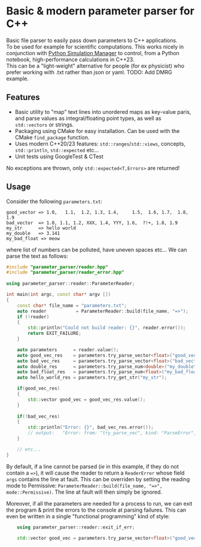 # Basic & modern parameter parser for C++ 
Basic file parser to easily pass down parameters to C++ applications.<br>
To be used for example for scientific computations. 
This works nicely in conjunction with [Python Simulation Manager](https://github.com/so-groenen/python_simulation_manager) to control, from a Python notebook, high-performance calculations in C++23.<br> 
This can be a "light-weight" alternative for people (for ex physicist) who prefer working with .txt rather than json or yaml.
TODO: Add DMRG example.<br>

## Features
* Basic utility to "map" text lines into  unordered maps as key-value paris, and parse values as integral/floating point types, as well as `std::vectors` or strings.
* Packaging using CMake for easy installation. Can be used with the CMake `find_package` function.<br>
* Uses modern C++20/23 features: `std::ranges`/`std::views`, concepts, `std::println`, `std::expected` etc...
* Unit tests using GoogleTest & CTest

No exceptions are thrown, only `std::expected<T,Errors>` are returned!  
## Usage

Consider the following `parameters.txt`:
```
good_vector => 1.0,   1.1,  1.2, 1.3, 1.4,     1.5,  1.6, 1.7,  1.8, 1.9
bad_vector  => 1.0, 1.1, 1.2, XXX, 1.4, YYY, 1.6,  ?!+, 1.8, 1.9
my_str      => hello world
my_double   => 3.141
my_bad_float => meow
```
where list of numbers can be polluted, have uneven spaces etc...
We can parse the text as follows:
```c++
#include "parameter_parser/reader.hpp"
#include "parameter_parser/reader_error.hpp"
 
using parameter_parser::reader::ParameterReader;

int main(int argc, const char* argv [])
{
    const char* file_name = "parameters.txt";
    auto reader           = ParameterReader::build(file_name, "=>");
    if (!reader)
    {
        std::println("Could not build reader: {}", reader.error());
        return EXIT_FAILURE;
    }

    auto parameters      = reader.value();
    auto good_vec_res    = parameters.try_parse_vector<float>("good_vector", ",");
    auto bad_vec_res     = parameters.try_parse_vector<float>("bad_vector", ",");
    auto double_res      = parameters.try_parse_num<double>("my_double");
    auto bad_float_res   = parameters.try_parse_num<float>("my_bad_float");
    auto hello_world_res = parameters.try_get_str("my_str");

    if(good_vec_res)
    {
        std::vector good_vec = good_vec_res.value();
    }
    
    if(!bad_vec_res)
    {
        std::println("Error: {}", bad_vec_res.error());
        // output:   "Error: from: "try_parse_vec", kind: "ParseError", args: "XXX, YYY, ?!+"
    }

    // etc...
}
```
By default, if a line cannot be parsed (*ie* in this example, if they do not contain a `=>`), it will cause the reader to return 
a `ReaderError` whose field `args` contains the line at fault. This can be overriden by setting the reading mode to Permissive: `ParameterReader::build(file_name, "=>", mode::Permissive)`. The line at fault will then simply be ignored.

Moreover, if all the parameters are needed for a process to run, we can exit the program & print the errors to the console at parsing failures.
This can even be written in a single "functional programming" kind of style:
```c++
    using parameter_parser::reader::exit_if_err;

    std::vector good_vec = parameters.try_parse_vector<float>("good_vector", ",").transform_error(exit_if_err).value();

```
